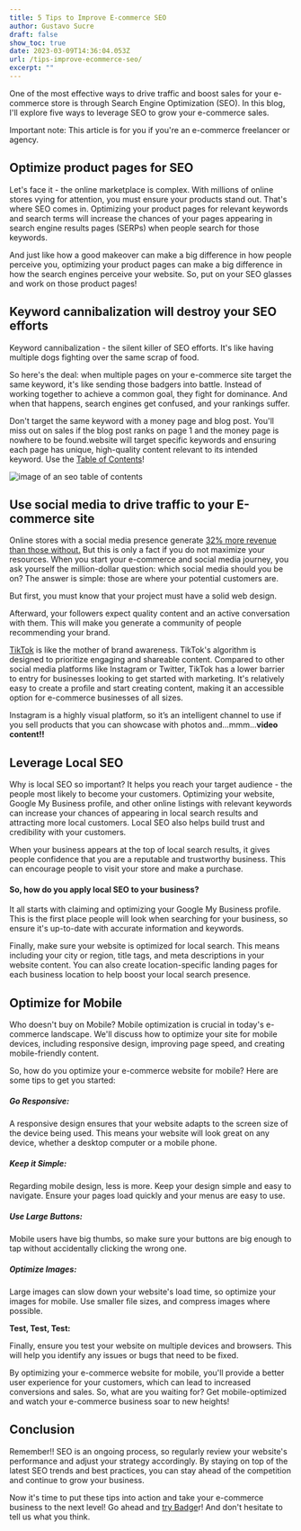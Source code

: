 ```yaml
---
title: 5 Tips to Improve E-commerce SEO
author: Gustavo Sucre
draft: false
show_toc: true
date: 2023-03-09T14:36:04.053Z
url: /tips-improve-ecommerce-seo/
excerpt: ""
---
```

One of the most effective ways to drive traffic and boost sales for your e-commerce store is through Search Engine Optimization (SEO). In this blog, I'll explore five ways to leverage SEO to grow your e-commerce sales.

Important note: This article is for you if you're an e-commerce freelancer or agency.

## Optimize product pages for SEO

Let's face it - the online marketplace is complex. With millions of online stores vying for attention, you must ensure your products stand out. That's where SEO comes in. Optimizing your product pages for relevant keywords and search terms will increase the chances of your pages appearing in search engine results pages (SERPs) when people search for those keywords.

And just like how a good makeover can make a big difference in how people perceive you, optimizing your product pages can make a big difference in how the search engines perceive your website. So, put on your SEO glasses and work on those product pages!

## Keyword cannibalization will destroy your SEO efforts

Keyword cannibalization - the silent killer of SEO efforts. It's like having multiple dogs fighting over the same scrap of food.


So here's the deal: when multiple pages on your e-commerce site target the same keyword, it's like sending those badgers into battle. Instead of working together to achieve a common goal, they fight for dominance. And when that happens, search engines get confused, and your rankings suffer.


Don't target the same keyword with a money page and blog post. You'll miss out on sales if the blog post ranks on page 1 and the money page is nowhere to be found.website will target specific keywords and ensuring each page has unique, high-quality content relevant to its intended keyword. Use the [Table of Contents](https://getbadger.io/data-visualization-seo-seporting-guide/)!

![image of an seo table of contents ](/img/blog/badger-foto-1.png)

## **Use social media to drive traffic to your E-commerce site** 

Online stores with a social media presence generate [32% more revenue than those without.](https://www.yieldify.com/blog/best-social-media-platforms-for-e-commerce/) But this is only a fact if you do not maximize your resources. When you start your e-commerce and social media journey, you ask yourself the million-dollar question: which social media should you be on? The answer is simple: those are where your potential customers are.

But first, you must know that your project must have a solid web design.

Afterward, your followers expect quality content and an active conversation with them. This will make you generate a community of people recommending your brand.

[TikTok](https://www.shopify.com/es/blog/como-funciona-tik-tok) is like the mother of brand awareness. TikTok's algorithm is designed to prioritize engaging and shareable content. Compared to other social media platforms like Instagram or Twitter, TikTok has a lower barrier to entry for businesses looking to get started with marketing. It's relatively easy to create a profile and start creating content, making it an accessible option for e-commerce businesses of all sizes.

Instagram is a highly visual platform, so it’s an intelligent channel to use if you sell products that you can showcase with photos and...mmm...**video content!!**

## Leverage Local SEO

Why is local SEO so important? It helps you reach your target audience - the people most likely to become your customers. Optimizing your website, Google My Business profile, and other online listings with relevant keywords can increase your chances of appearing in local search results and attracting more local customers.
Local SEO also helps build trust and credibility with your customers. 

When your business appears at the top of local search results, it gives people confidence that you are a reputable and trustworthy business. This can encourage people to visit your store and make a purchase.

#### So, how do you apply local SEO to your business?

It all starts with claiming and optimizing your Google My Business profile. This is the first place people will look when searching for your business, so ensure it's up-to-date with accurate information and keywords.

Finally, make sure your website is optimized for local search. This means including your city or region, title tags, and meta descriptions in your website content. You can also create location-specific landing pages for each business location to help boost your local search presence.

## Optimize for Mobile

Who doesn't buy on Mobile? Mobile optimization is crucial in today's e-commerce landscape. We'll discuss how to optimize your site for mobile devices, including responsive design, improving page speed, and creating mobile-friendly content.

So, how do you optimize your e-commerce website for mobile? Here are some tips to get you started:

##### Go Responsive:

A responsive design ensures that your website adapts to the screen size of the device being used. This means your website will look great on any device, whether a desktop computer or a mobile phone.

##### Keep it Simple:

Regarding mobile design, less is more. Keep your design simple and easy to navigate. Ensure your pages load quickly and your menus are easy to use.

##### Use Large Buttons:

Mobile users have big thumbs, so make sure your buttons are big enough to tap without accidentally clicking the wrong one.

##### Optimize Images:

Large images can slow down your website's load time, so optimize your images for mobile. Use smaller file sizes, and compress images where possible.

**Test, Test, Test:**

Finally, ensure you test your website on multiple devices and browsers. This will help you identify any issues or bugs that need to be fixed.

By optimizing your e-commerce website for mobile, you'll provide a better user experience for your customers, which can lead to increased conversions and sales. So, what are you waiting for? Get mobile-optimized and watch your e-commerce business soar to new heights!

## Conclusion

Remember!! SEO is an ongoing process, so regularly review your website's performance and adjust your strategy accordingly. By staying on top of the latest SEO trends and best practices, you can stay ahead of the competition and continue to grow your business.

Now it's time to put these tips into action and take your e-commerce business to the next level! Go ahead and [try Badge](https://getbadger.io/)r! And don't hesitate to tell us what you think.
